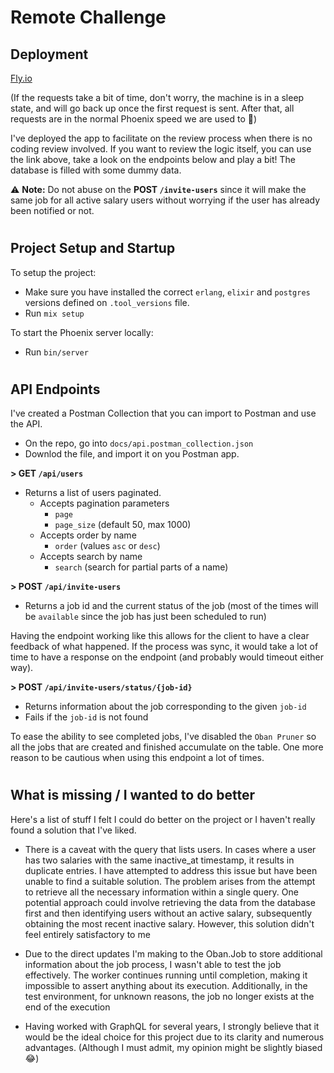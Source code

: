 # Remote Challenge

## Deployment

[Fly.io](https://remote-challenge.fly.dev/)

(If the requests take a bit of time, don't worry, the machine is in a sleep state, and will go back up once the first request is sent. After that, all requests are in the normal Phoenix speed we are used to 💪)

I've deployed the app to facilitate on the review process when there is no coding review involved. If you want to review the logic itself, you can use the link above, take a look on the endpoints below and play a bit! The database is filled with some dummy data.

⚠️ **Note:** Do not abuse on the **POST `/invite-users`** since it will make the same job for all active salary users without worrying if the user has already been notified or not.

#

## Project Setup and Startup

To setup the project:

- Make sure you have installed the correct `erlang`, `elixir` and `postgres` versions defined on `.tool_versions` file.
- Run `mix setup`

To start the Phoenix server locally:

- Run `bin/server`

#

## API Endpoints

I've created a Postman Collection that you can import to Postman and use the API.

- On the repo, go into `docs/api.postman_collection.json`
- Downlod the file, and import it on you Postman app.

**> GET `/api/users`**

- Returns a list of users paginated.
  - Accepts pagination parameters
    - `page`
    - `page_size` (default 50, max 1000)
  - Accepts order by name
    - `order` (values `asc` or `desc`)
  - Accepts search by name
    - `search` (search for partial parts of a name)

**> POST `/api/invite-users`**

- Returns a job id and the current status of the job (most of the times will be `available` since the job has just been scheduled to run)

Having the endpoint working like this allows for the client to have a clear feedback of what happened. If the process was sync, it would take a lot of time to have a response on the endpoint (and probably would timeout either way).

**> POST `/api/invite-users/status/{job-id}`**

- Returns information about the job corresponding to the given `job-id`
- Fails if the `job-id` is not found

To ease the ability to see completed jobs, I've disabled the `Oban Pruner` so all the jobs that are created and finished accumulate on the table. One more reason to be cautious when using this endpoint a lot of times.

#

## What is missing / I wanted to do better

Here's a list of stuff I felt I could do better on the project or I haven't really found a solution that I've liked.

- There is a caveat with the query that lists users. In cases where a user has two salaries with the same inactive_at timestamp, it results in duplicate entries. I have attempted to address this issue but have been unable to find a suitable solution. The problem arises from the attempt to retrieve all the necessary information within a single query. One potential approach could involve retrieving the data from the database first and then identifying users without an active salary, subsequently obtaining the most recent inactive salary. However, this solution didn't feel entirely satisfactory to me

- Due to the direct updates I'm making to the Oban.Job to store additional information about the job process, I wasn't able to test the job effectively. The worker continues running until completion, making it impossible to assert anything about its execution. Additionally, in the test environment, for unknown reasons, the job no longer exists at the end of the execution

- Having worked with GraphQL for several years, I strongly believe that it would be the ideal choice for this project due to its clarity and numerous advantages. (Although I must admit, my opinion might be slightly biased 😂)

